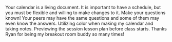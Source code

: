 Your calendar is a living document.  It is important to have a schedule, but you must be flexible and willing to make changes to it.
Make your questions known!  Your peers may have the same questions and some of them may even know the answers.
Utilizing color when making my calendar and taking notes.
Previewing the session lesson plan before class starts.
Thanks Ryan for being my breakout room buddy so many times!
